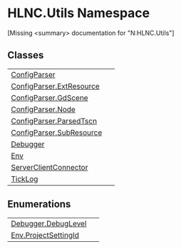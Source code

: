 # HLNC.Utils Namespace


\[Missing &lt;summary&gt; documentation for "N:HLNC.Utils"\]



## Classes
<table>
<tr>
<td><a href="T_HLNC_Utils_ConfigParser">ConfigParser</a></td>
<td> </td></tr>
<tr>
<td><a href="T_HLNC_Utils_ConfigParser_ExtResource">ConfigParser.ExtResource</a></td>
<td> </td></tr>
<tr>
<td><a href="T_HLNC_Utils_ConfigParser_GdScene">ConfigParser.GdScene</a></td>
<td> </td></tr>
<tr>
<td><a href="T_HLNC_Utils_ConfigParser_Node">ConfigParser.Node</a></td>
<td> </td></tr>
<tr>
<td><a href="T_HLNC_Utils_ConfigParser_ParsedTscn">ConfigParser.ParsedTscn</a></td>
<td> </td></tr>
<tr>
<td><a href="T_HLNC_Utils_ConfigParser_SubResource">ConfigParser.SubResource</a></td>
<td> </td></tr>
<tr>
<td><a href="T_HLNC_Utils_Debugger">Debugger</a></td>
<td> </td></tr>
<tr>
<td><a href="T_HLNC_Utils_Env">Env</a></td>
<td> </td></tr>
<tr>
<td><a href="T_HLNC_Utils_ServerClientConnector">ServerClientConnector</a></td>
<td> </td></tr>
<tr>
<td><a href="T_HLNC_Utils_TickLog">TickLog</a></td>
<td> </td></tr>
</table>

## Enumerations
<table>
<tr>
<td><a href="T_HLNC_Utils_Debugger_DebugLevel">Debugger.DebugLevel</a></td>
<td> </td></tr>
<tr>
<td><a href="T_HLNC_Utils_Env_ProjectSettingId">Env.ProjectSettingId</a></td>
<td> </td></tr>
</table>